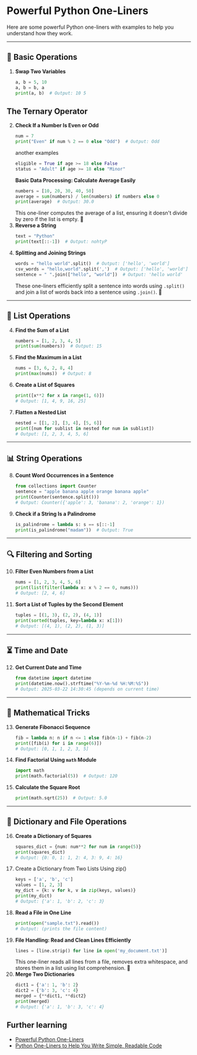 # Powerful Python One-Liners

Here are some powerful Python one-liners with examples to help you understand how they work.  

---

## 📝 **Basic Operations**
1. **Swap Two Variables**  
   ```python
   a, b = 5, 10
   a, b = b, a  
   print(a, b)  # Output: 10 5
   ```

## The Ternary Operator
2. **Check If a Number Is Even or Odd**  
   ```python
   num = 7
   print("Even" if num % 2 == 0 else "Odd")  # Output: Odd
   ```
    another examples
    ```python
    eligible = True if age >= 18 else False
    status = "Adult" if age >= 18 else "Minor"
    ```
    **Basic Data Processing: Calculate Average Easily**  
    ```python
    numbers = [10, 20, 30, 40, 50]  
    average = sum(numbers) / len(numbers) if numbers else 0  
    print(average)  # Output: 30.0
    ```
    This one-liner computes the average of a list, ensuring it doesn't divide by zero if the list is empty. 🚀
3. **Reverse a String**  
   ```python
   text = "Python"
   print(text[::-1])  # Output: nohtyP
   ```
4.  **Splitting and Joining Strings**  
    ```python
    words = "hello world".split()  # Output: ['hello', 'world']
    csv_words = "hello,world".split(',')  # Output: ['hello', 'world']
    sentence = " ".join(["hello", "world"])  # Output: 'hello world'
    ```
    These one-liners efficiently split a sentence into words using `.split()` and join a list of words back into a sentence using `.join()`. 🚀
---

## 🔢 **List Operations**
4. **Find the Sum of a List**  
   ```python
   numbers = [1, 2, 3, 4, 5]
   print(sum(numbers))  # Output: 15
   ```

5. **Find the Maximum in a List**  
   ```python
   nums = [3, 6, 2, 8, 4]
   print(max(nums))  # Output: 8
   ```

6. **Create a List of Squares**  
   ```python
   print([x**2 for x in range(1, 6)])  
   # Output: [1, 4, 9, 16, 25]
   ```

7. **Flatten a Nested List**  
   ```python
   nested = [[1, 2], [3, 4], [5, 6]]
   print([num for sublist in nested for num in sublist])  
   # Output: [1, 2, 3, 4, 5, 6]
   ```

---

## 📊 **String Operations**
8. **Count Word Occurrences in a Sentence**  
   ```python
   from collections import Counter
   sentence = "apple banana apple orange banana apple"
   print(Counter(sentence.split()))  
   # Output: Counter({'apple': 3, 'banana': 2, 'orange': 1})
   ```

9. **Check if a String Is a Palindrome**  
   ```python
   is_palindrome = lambda s: s == s[::-1]
   print(is_palindrome("madam"))  # Output: True
   ```

---

## 🔍 **Filtering and Sorting**
10. **Filter Even Numbers from a List**  
    ```python
    nums = [1, 2, 3, 4, 5, 6]
    print(list(filter(lambda x: x % 2 == 0, nums)))  
    # Output: [2, 4, 6]
    ```

11. **Sort a List of Tuples by the Second Element**  
    ```python
    tuples = [(1, 3), (2, 2), (4, 1)]
    print(sorted(tuples, key=lambda x: x[1]))  
    # Output: [(4, 1), (2, 2), (1, 3)]
    ```

---

## ⏳ **Time and Date**
12. **Get Current Date and Time**  
    ```python
    from datetime import datetime
    print(datetime.now().strftime("%Y-%m-%d %H:%M:%S"))
    # Output: 2025-03-22 14:30:45 (depends on current time)
    ```

---

## 🔢 **Mathematical Tricks**
13. **Generate Fibonacci Sequence**  
    ```python
    fib = lambda n: n if n <= 1 else fib(n-1) + fib(n-2)
    print([fib(i) for i in range(6)])  
    # Output: [0, 1, 1, 2, 3, 5]
    ```

14. **Find Factorial Using `math` Module**  
    ```python
    import math
    print(math.factorial(5))  # Output: 120
    ```

15. **Calculate the Square Root**  
    ```python
    print(math.sqrt(25))  # Output: 5.0
    ```

---

## 🔗 **Dictionary and File Operations**

16. **Create a Dictionary of Squares**
    ```python
    squares_dict = {num: num**2 for num in range(5)}
    print(squares_dict)  
    # Output: {0: 0, 1: 1, 2: 4, 3: 9, 4: 16}
    ```
17. Create a Dictionary from Two Lists Using zip()
    ```python
    keys = ['a', 'b', 'c']
    values = [1, 2, 3]
    my_dict = {k: v for k, v in zip(keys, values)}
    print(my_dict)  
    # Output: {'a': 1, 'b': 2, 'c': 3}
    ```
18. **Read a File in One Line**  
    ```python
    print(open("sample.txt").read())  
    # Output: (prints the file content)
    ```
19. **File Handling: Read and Clean Lines Efficiently**
    ```python
    lines = [line.strip() for line in open('my_document.txt')]
    ```
    This one-liner reads all lines from a file, removes extra whitespace, and stores them in a list using list comprehension. 🚀
20. **Merge Two Dictionaries**  
    ```python
    dict1 = {'a': 1, 'b': 2}
    dict2 = {'b': 3, 'c': 4}
    merged = {**dict1, **dict2}
    print(merged)  
    # Output: {'a': 1, 'b': 3, 'c': 4}
    ```

## Further learning

- [Powerful Python One-Liners](https://wiki.python.org/moin/Powerful%20Python%20One-Liners)
- [Python One-Liners to Help You Write Simple, Readable Code](https://www.freecodecamp.org/news/python-one-liners/)